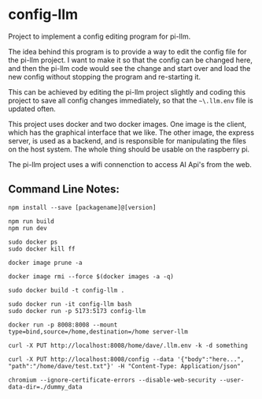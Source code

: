 # config-llm

Project to implement a config editing program for pi-llm.

The idea behind this program is to provide a way to edit the config file for the pi-llm project. I want to make it so that the config can be changed here, and then the pi-llm code would see the change and start over and load the new config without stopping the program and re-starting it.

This can be achieved by editing the pi-llm project slightly and coding this project to save all config changes immediately, so that the `~\.llm.env` file is updated often. 

This project uses docker and two docker images. One image is the client, which has the graphical interface that we like. The other image, the express server, is used as a backend, and is responsible for manipulating the files on the host system. The whole thing should be usable on the raspberry pi.

The pi-llm project uses a wifi connenction to access AI Api's from the web.


## Command Line Notes:

```
npm install --save [packagename]@[version]

npm run build
npm run dev 

sudo docker ps
sudo docker kill ff

docker image prune -a

docker image rmi --force $(docker images -a -q)

sudo docker build -t config-llm .

sudo docker run -it config-llm bash
sudo docker run -p 5173:5173 config-llm

docker run -p 8008:8008 --mount type=bind,source=/home,destination=/home server-llm

curl -X PUT http://localhost:8008/home/dave/.llm.env -k -d something 

curl -X PUT http://localhost:8008/config --data '{"body":"here...", "path":"/home/dave/test.txt"}' -H "Content-Type: Application/json"

chromium --ignore-certificate-errors --disable-web-security --user-data-dir=./dummy_data
```
